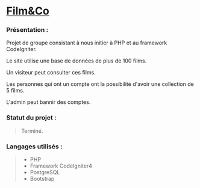 # [Film&Co](https://github.com/ErwannGauthier/Film_and_Co)

### **Présentation** :

Projet de groupe consistant à nous initier à PHP et au framework CodeIgniter.

Le site utilise une base de données de plus de 100 films.

Un visiteur peut consulter ces films.

Les personnes qui ont un compte ont la possibilité d'avoir une collection de 5 films.

L'admin peut bannir des comptes.

### **Statut du projet** :

>Terminé.

### **Langages utilisés :**

>- PHP
>- Framework CodeIgniter4
>- PostgreSQL
>- Bootstrap